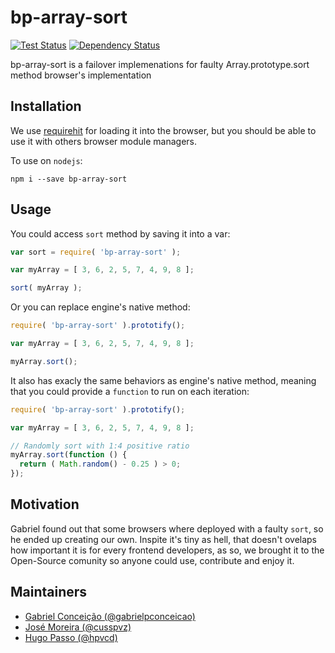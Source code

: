 # bp-array-sort

[![Test Status](http://strider.findhit.com/browser-packages/array-sort/badge)](http://strider.findhit.com/browser-packages/array-sort) [![Dependency Status](https://david-dm.org/browser-packages/array-sort.svg)](https://david-dm.org/browser-packages/array-sort)


bp-array-sort is a failover implemenations for faulty Array.prototype.sort method browser's implementation


## Installation

We use [requirehit](http://github.com/requirehit) for loading it into the browser, but you should be able to use it with others browser module managers.

To use on `nodejs`:

```
npm i --save bp-array-sort
```

## Usage

You could access `sort` method by saving it into a var:

```js
var sort = require( 'bp-array-sort' );

var myArray = [ 3, 6, 2, 5, 7, 4, 9, 8 ];

sort( myArray );
```

Or you can replace engine's native method:

```js
require( 'bp-array-sort' ).prototify();

var myArray = [ 3, 6, 2, 5, 7, 4, 9, 8 ];

myArray.sort();
```

It also has exacly the same behaviors as engine's native method, meaning that you could provide a `function` to run on each iteration:
```js
require( 'bp-array-sort' ).prototify();

var myArray = [ 3, 6, 2, 5, 7, 4, 9, 8 ];

// Randomly sort with 1:4 positive ratio
myArray.sort(function () {
  return ( Math.random() - 0.25 ) > 0;
});
```


## Motivation

Gabriel found out that some browsers where deployed with a faulty `sort`, so he ended up creating our own.
Inspite it's tiny as hell, that doesn't ovelaps how important it is for every frontend developers, as so,
we brought it to the Open-Source comunity so anyone could use, contribute and enjoy it.


## Maintainers

* [Gabriel Conceição (@gabrielpconceicao)](http://github.com/gabrielpconceicao)
* [José Moreira (@cusspvz)](http://github.com/cusspvz)
* [Hugo Passo (@hpvcd)](http://github.com/hpvcd)
